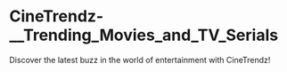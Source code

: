 # CineTrendz-__Trending_Movies_and_TV_Serials
Discover the latest buzz in the world of entertainment with CineTrendz!
